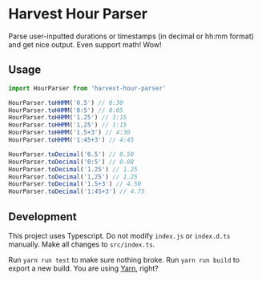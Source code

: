 # Harvest Hour Parser

Parse user-inputted durations or timestamps (in decimal or hh:mm format) and get nice output. Even support math! Wow!

## Usage

```javascript
import HourParser from 'harvest-hour-parser'

HourParser.toHHMM('0.5') // 0:30
HourParser.toHHMM('0:5') // 0:05
HourParser.toHHMM('1.25') // 1:15
HourParser.toHHMM('1,25') // 1:15
HourParser.toHHMM('1.5+3') // 4:30
HourParser.toHHMM('1:45+3') // 4:45

HourParser.toDecimal('0.5') // 0.50
HourParser.toDecimal('0:5') // 0.08
HourParser.toDecimal('1.25') // 1.25
HourParser.toDecimal('1,25') // 1.25
HourParser.toDecimal('1.5+3') // 4.50
HourParser.toDecimal('1:45+3') // 4.75
```

## Development

This project uses Typescript. Do not modify `index.js` or `index.d.ts` manually. Make all changes to `src/index.ts`.

Run `yarn run test` to make sure nothing broke. Run `yarn run build` to export a new build. You are using [Yarn](https://yarnpkg.com/en/), right?
